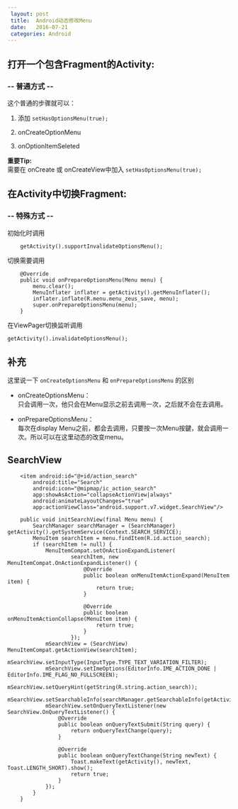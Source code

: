 ```yaml
---
 layout: post  
 title:  Android动态修改Menu  
 date:   2016-07-21   
 categories: Android  
---
```


## 打开一个包含Fragment的Activity: 
### -- 普通方式 --

这个普通的步骤就可以：

1. 添加 `setHasOptionsMenu(true);`

2. onCreateOptionMenu

3. onOptionItemSeleted

**重要Tip:**    
需要在 onCreate 或 onCreateView中加入 `setHasOptionsMenu(true);`


## 在Activity中切换Fragment:
### -- 特殊方式 --

初始化时调用

```
	getActivity().supportInvalidateOptionsMenu();
```

切换需要调用

```
    @Override
    public void onPrepareOptionsMenu(Menu menu) {
        menu.clear();
        MenuInflater inflater = getActivity().getMenuInflater();
        inflater.inflate(R.menu.menu_zeus_save, menu);
        super.onPrepareOptionsMenu(menu);
    }
```

在ViewPager切换监听调用

```
getActivity().invalidateOptionsMenu();
```

## 补充

这里说一下 `onCreateOptionsMenu` 和 `onPrepareOptionsMenu` 的区别

+ onCreateOptionsMenu：  
只会调用一次，他只会在Menu显示之前去调用一次，之后就不会在去调用。

+ onPrepareOptionsMenu：  
每次在display Menu之前，都会去调用，只要按一次Menu按鍵，就会调用一次。所以可以在这里动态的改变menu。


## SearchView

```
    <item android:id="@+id/action_search"
        android:title="Search"
        android:icon="@mipmap/ic_action_search"
        app:showAsAction="collapseActionView|always"
        android:animateLayoutChanges="true"
        app:actionViewClass="android.support.v7.widget.SearchView"/>
```


```
    public void initSearchView(final Menu menu) {
        SearchManager searchManager = (SearchManager) getActivity().getSystemService(Context.SEARCH_SERVICE);
        MenuItem searchItem = menu.findItem(R.id.action_search);
        if (searchItem != null) {
            MenuItemCompat.setOnActionExpandListener(
                    searchItem, new MenuItemCompat.OnActionExpandListener() {
                        @Override
                        public boolean onMenuItemActionExpand(MenuItem item) {
                            return true;
                        }

                        @Override
                        public boolean onMenuItemActionCollapse(MenuItem item) {
                            return true;
                        }
                    });
            mSearchView = (SearchView) MenuItemCompat.getActionView(searchItem);
            mSearchView.setInputType(InputType.TYPE_TEXT_VARIATION_FILTER);
            mSearchView.setImeOptions(EditorInfo.IME_ACTION_DONE | EditorInfo.IME_FLAG_NO_FULLSCREEN);
            mSearchView.setQueryHint(getString(R.string.action_search));
            mSearchView.setSearchableInfo(searchManager.getSearchableInfo(getActivity().getComponentName()));
            mSearchView.setOnQueryTextListener(new SearchView.OnQueryTextListener() {
                @Override
                public boolean onQueryTextSubmit(String query) {
                    return onQueryTextChange(query);
                }

                @Override
                public boolean onQueryTextChange(String newText) {
                    Toast.makeText(getActivity(), newText, Toast.LENGTH_SHORT).show();
                    return true;
                }
            });
        }
    }
```

